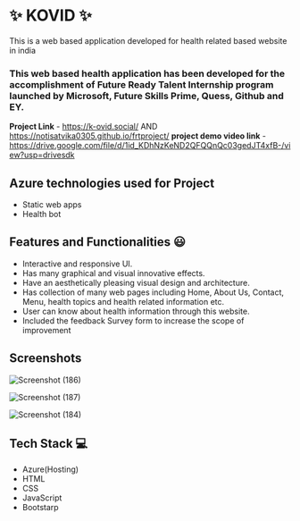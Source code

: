 # ✨  KOVID ✨

This is a web based application developed for health related based website in india

### This web based health application has been developed for the accomplishment of Future Ready Talent Internship program launched by Microsoft, Future Skills Prime, Quess, Github and EY.


**Project Link** - https://k-ovid.social/ AND https://notisatvika0305.github.io/frtproject/
**project demo video link** - https://drive.google.com/file/d/1id_KDhNzKeND2QFQQnQc03gedJT4xfB-/view?usp=drivesdk

## Azure technologies used for Project

- Static web apps
- Health bot

## Features and Functionalities 😃

- Interactive and responsive UI.
- Has many graphical and visual innovative effects.
- Have an aesthetically pleasing visual design and architecture.
- Has collection of many web pages including Home, About Us, Contact, Menu, health topics and health related information etc.
- User can know about health information through this website.
- Included the feedback Survey form to increase the scope of improvement 

## Screenshots

![Screenshot (186)](https://user-images.githubusercontent.com/115714121/204100231-d7bcf932-827e-4fe7-a43d-989f674b86db.png)



   ![Screenshot (187)](https://user-images.githubusercontent.com/115714121/204526721-4e3c9710-5646-4ddf-ba5c-9a85a52c66bb.png)

![Screenshot (184)](https://user-images.githubusercontent.com/115714121/204100221-8eba76ee-3e99-4ec0-873c-8a2a949eb4dc.png)








## Tech Stack 💻

- Azure(Hosting)
- HTML
- CSS
- JavaScript
- Bootstarp
